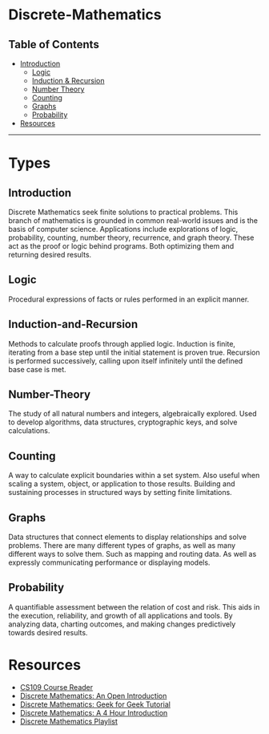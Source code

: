 # Discrete-Mathematics
## Table of Contents

- [Introduction](#introduction)
    - [Logic](#logic)
    - [Induction & Recursion](#induction-and-recursion)
    - [Number Theory](#number-theory)
    - [Counting](#counting)
    - [Graphs](#graphs)
    - [Probability](#probability)
- [Resources](#resources)

---

# Types

## Introduction

Discrete Mathematics seek finite solutions to practical problems. This branch of mathematics is 
grounded in common real-world issues and is the basis of computer science.  Applications include 
explorations of logic, probability, counting, number theory, recurrence, and graph theory.  These 
act as the proof or logic behind programs.  Both optimizing them and returning desired results.

## Logic

Procedural expressions of facts or rules performed in an explicit manner.

## Induction-and-Recursion

Methods to calculate proofs through applied logic.  Induction is finite, iterating from a base step until the initial statement is proven true.  Recursion is performed successively, calling upon itself infinitely until the defined base case is met.

## Number-Theory

The study of all natural numbers and integers, algebraically explored.  Used to develop algorithms, data structures, cryptographic keys, and solve calculations.

## Counting

A way to calculate explicit boundaries within a set system.  Also useful when scaling a system, object, or application to those results.  Building and sustaining processes in structured ways by setting finite limitations.

## Graphs

Data structures that connect elements to display relationships and solve problems.  There are many 
different types of graphs, as well as many different ways to solve them.  Such as mapping and routing 
data.  As well as expressly communicating performance or displaying models.

## Probability

A quantifiable assessment between the relation of cost and risk.  This aids in the execution, 
reliability, and growth of all applications and tools.  By analyzing data, charting outcomes,
 and making changes predictively towards desired results.

 # Resources

- [CS109 Course Reader](https://chrispiech.github.io/probabilityForComputerScientists/en/)
- [Discrete Mathematics: An Open Introduction](https://discrete.openmathbooks.org/dmoi3/)
- [Discrete Mathematics: Geek for Geek Tutorial](https://www.geeksforgeeks.org/discrete-mathematics-tutorial/)
- [Discrete Mathematics: A 4 Hour Introduction](https://youtu.be/FMh8qNV3PHk)
- [Discrete Mathematics Playlist](https://www.youtube.com/playlist?list=PLHXZ9OQGMqxersk8fUxiUMSIx0DBqsKZS)